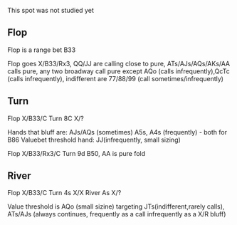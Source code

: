 This spot was not studied yet

## Flop

Flop is a range bet B33

Flop goes X/B33/Rx3, QQ/JJ are calling close to pure, ATs/AJs/AQs/AKs/AA calls pure,
any two broadway call pure except AQo (calls infrequently),QcTc (calls infrequently),
indifferent are 77/88/99 (call sometimes/infrequently)
## Turn

Flop X/B33/C
Turn 8C X/?

Hands that bluff are:
AJs/AQs (sometimes)
A5s, A4s (frequently) - both for B86
Valuebet threshold hand: JJ(infrequently, small sizing)


Flop X/B33/Rx3/C
Turn 9d B50,
AA is pure fold

## River

Flop X/B33/C
Turn 4s X/X
River As X/?

Value threshold is AQo (small sizine) targeting JTs(indifferent,rarely calls), ATs/AJs (always continues, frequently as a call infrequently as a X/R bluff)